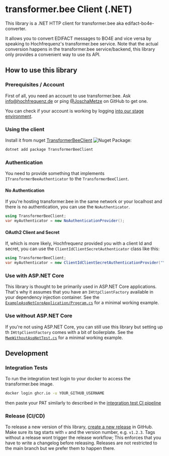 # transformer.bee Client (.NET)

This library is a .NET HTTP client for transformer.bee aka edifact-bo4e-converter.

It allows you to convert EDIFACT messages to BO4E and vice versa by speaking to Hochfrequenz's transformer.bee service.
Note that the actual conversion happens in the transformer.bee service/backend, this library only provides a convenient way to use its API.

## How to use this library

### Prerequisites / Account

First of all, you need an account to use transformer.bee.
Ask info@hochfrequenz.de or ping [@JoschaMetze](https://github.com/joschametze) on GitHub to get one.

You can check if your account is working by logging [into our stage environment](https://transformerstage.utilibee.io/app/).

### Using the client

Install it from nuget [TransformerBeeClient](https://www.nuget.org/packages/TransformerBeeClient) ![Nuget Package](https://badgen.net/nuget/v/TransformerBeeClient):

```bash
dotnet add package TransformerBeeClient
```

### Authentication

You need to provide something that implements `ITransformerBeeAuthenticator` to the `TransformerBeeClient`.

#### No Authentication

If you're hosting transformer.bee in the same network or your localhost and there is no authentication, you can use the `NoAuthenticator`.

```csharp
using TransformerBeeClient;
var myAuthenticator = new NoAuthenticationProvider();
```

#### OAuth2 Client and Secret
If, which is more likely, Hochfrequenz provided you with a client Id and secret, you can use the `ClientIdClientSecretAuthenticator` class like this:

```csharp
using TransformerBeeClient;
var myAuthenticator = new ClientIdClientSecretAuthenticationProvider("YOUR_CLIENT_ID", "YOUR_CLIENT_SECRET");
```

### Use with ASP.NET Core
This library is thought to be  primarily used in ASP.NET Core applications.
That's why it assumes that you have an `IHttpClientFactory` available in your dependency injection container.
See the [`ExampleAspNetCoreApplication/Program.cs`](TransformerBeeClient/ExampleAspNetCoreApplication/Program.cs) for a minimal working example.

### Use without ASP.NET Core
If you're not using ASP.NET Core, you can still use this library but setting up th `IHttpClientFactory` comes with a bit of boilerplate.
See the [`MweWithoutAspNetTest.cs`](TransformerBeeClient/TransformerBeeClient.IntegrationTest/MweWithoutAspNetTest.cs) for a minimal working example.

## Development

### Integration Tests

To run the integration test login to your docker to access the transformer.bee image.

```bash
docker login ghcr.io -u YOUR_GITHUB_USERNAME
```

then paste your PAT similarly to described in the [integration test CI pipeline](.github/workflows/integrationtests.yml)

### Release (CI/CD)

To release a new version of this library, [create a new release](https://github.com/Hochfrequenz/transformer.bee_client.net/releases/new) in GitHub.
Make sure its tag starts with `v` and the version number, e.g. `v1.2.3`.
Tags without a release wont trigger the release workflow; This enforces that you have to write a changelog before releasing.
Releases are not restricted to the main branch but we prefer them to happen there.
